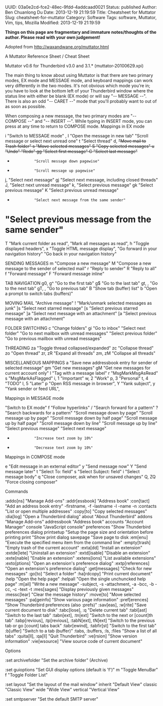 UUID: 03a0e2cd-fce2-48ec-9fdd-4addcaad0021
Status: published
Author: Ben Chuanlong Du
Date: 2013-12-19 21:19:59
Title: Cheatsheet for Muttator
Slug: cheatsheet-for-muttator
Category: Software
Tags: software, Muttator, Vim, tips, Mozilla
Modified: 2013-12-19 21:19:59

**Things on this page are fragmentary and immature notes/thoughts of the author. Please read with your own judgement!**
 
Adopted from http://waxandwane.org/muttator.html

A Muttator Reference Sheet / Cheat Sheet

Muttator v0.6 for Thunderbird v3.0 and 3.1.* (muttator-20100629.xpi)

The main thing to know about using Muttator is that there are two primary modes, EX mode and MESSAGE mode, and keyboard mappings can work very differently in the two modes. It's not obvious which mode you're in; you have to look at the bottom left of your Thunderbird window where the status line with either be blank (EX mode) or will say "-- MESSAGE --". There is also an odd "-- CARET --" mode that you'll probably want to <ESC> out of as soon as possible.

When composing a new message, the two primary modes are "-- COMPOSE --" and "-- INSERT --". While typing in INSERT mode, you can press <ESC> at any time to return to COMPOSE mode.
Mappings in EX mode

i               "Switch to MESSAGE mode"
<Return>, I     "Open the message in new tab"
<Space>         "Scroll message or select next unread one"
t               "Select thread"
d, <Del>        "Move mail to Trash folder"
s               "Move selected messages"
S               "Copy selected messages"
u               "Undo"
<C-r>           "Redo"
gg              "Select first message"
G               "Select last message"
+               "Scroll message down pagewise"
-               "Scroll message up pagewise"
j, <Right>      "Select next message"
gj              "Select next message, including closed threads"
J, <Tab>        "Select next unread message"
k, <Left>       "Select previous message"
gk              "Select previous message"
K               "Select previous unread message"
*               "Select next message from the same sender"
#               "Select previous message from the same sender"
T               "Mark current folder as read",
<C-t>           "Mark all messages as read",
h               "Toggle displayed headers",
x               "Toggle HTML message display",
<C-i>           "Go forward in your navigation history"
<C-o>           "Go back in your navigation history"

SENDING MESSAGES
m               "Compose a new message"
M               "Compose a new message to the sender of selected mail"
r               "Reply to sender"
R               "Reply to all"
f               "Forward message"
F               "Forward message inline"

TAB NAVIGATION
g0, g^          "Go to the first tab"
g$              "Go to the last tab"
gt, <C-Tab>, <C-PgDn>
"Go to the next tab"
gT, <C-S-Tab>, <C-PgUp>
"Go to previous tab"
B               "Show tab (buffer) list"
b               "Open a prompt to switch tabs (buffers)"

MOVING MAIL
<C-s>           "Archive message"
!               "Mark/unmark selected messages as junk"
]s              "Select next starred message"
[s              "Select previous starred message"
]a              "Select next message with an attachment"
[a              "Select previous message with an attachment"

FOLDER SWITCHING
c               "Change folders"
gi              "Go to inbox"
<C-n>           "Select next folder"
<C-N>           "Go to next mailbox with unread messages"
<C-p>           "Select previous folder"
<C-P>           "Go to previous mailbox with unread messages"

THREADING
za              "Toggle thread collapsed/expanded"
zc              "Collapse thread"
zo              "Open thread"
zr, zR          "Expand all threads"
zm, zM          "Collapse all threads"

MISCELLANEOUS MAPPINGS
a               "Save new addressbook entry for sender of selected message"
gm              "Get new messages"
gM              "Get new messages for current account only"
l               "Tag with a  message label"
r               "MsgMarkMsgAsRead"
s               "MsgMarkAsFlagged"
i, 1            "Important"
w, 2            "Work"
p, 3            "Personal"
t, 4            "TODO"
l, 5            "Later"
p               "Open RSS message in browser",
Y               "Yank subject",
y               "Yank sender or feed URL",

Mappings in MESSAGE mode

<ESC>           "Switch to EX mode"
f               "Follow hyperlinks"
/               "Search forward for a pattern"
?               "Search backwards for a pattern"
<C-f>           "Scroll message down by page"
<C-b>           "Scroll message up by page"
<C-d>           "Scroll message down by half page"
<C-u>           "Scroll message up by half page"
<Down>          "Scroll message down by line"
<Up>            "Scroll message up by line"
<Left>          "Select previous message"
<Right>         "Select next message"
+               "Increase text zoom by 10%"
-               "Decrease text zoom by 10%"

Mappings in COMPOSE mode

e               "Edit message in an external editor"
y               "Send message now"
Y               "Send message later"
t               "Select To: field"
s               "Select Subject: field"
i               "Select message body"
q               "Close composer, ask when for unsaved changes"
Q, ZQ           "Force closing composer"

Commands

:addo[ns]           "Manage Add-ons"
:addr[essbook]      "Address book"
:con[tact]          "Add an address book entry"
-firstname, -f
-lastname -l
-name -n
:contacts           "List or open multiple addresses"
:copy[to]           "Copy selected messages"
:dia[log]      "Open a Thunderbird dialog"
about           "About Thunderbird"
addons          "Manage Add-ons"
addressbook     "Address book"
accounts        "Account Manager"
console         "JavaScript console"
preferences     "Show Thunderbird preferences dialog 
printsetup      "Setup the page size and orientation before printing 
print           "Show print dialog 
savepage        "Save page to disk 
:em[enu]            "Execute the specified menu item from the command line"
:empty[trash]       "Empty trash of the current account"
:exta[dd]           "Install an extension"
:extde[lete]        "Uninstall an extension"
:extd[isable]       "Disable an extension"
:exte[nable]        "Enable an extension"
:extens[ions]       "List available extensions"
:exto[ptions]       "Open an extension's preference dialog"
:extp[references]   "Open an extension's preference dialog"
:get[messages]      "Check for new messages"
:go[to]             "Select a folder"
:ha[rdcopy]         "Print current document"
:help               "Open the help page"
:helpall            "Open the single unchuncked help page"
:m[ail]             "Write a new message"
-subject, -s
-attachment, -a
-bcc, -b
-cc, -c
-text -t
:mes[sages]         "Display previously given messages"
:messc[lear]        "Clear the message history"
:move[to]           "Move selected messages"
:pa[geinfo]         "Show various page information"
:pref[erences]      "Show Thunderbird preferences (also :prefs)"
:sav[eas], :w[rite] "Save current document to disk"
:tabc[lose], :q     "Delete current tab"
:tabl[ast]          "Switch to the last tab"
:tabn[ext], :tn[ext]
"Switch to the next or [count]th tab"
:tabp[revious], :tp[revious], :tabN[ext], tN[ext]
"Switch to the previous tab or go [count] tabs back"
:tabr[ewind], :tabfir[st]
"Switch to the first tab"
:b[uffer]           "Switch to a tab (buffer)"
:tabs, :buffers, :ls, :files
"Show a list of all tabs"
:quita[ll], :qa[ll]  "Quit Thunderbird"
:ve[rsion]          "Show version information"
:vie[wsource]       "View source code of current document"

Options

:set archivefolder  "Set the archive folder" (Archive)

:set guioptions     "Set GUI display options (default is 'f')"
m               "Toggle MenuBar"
f               "Toggle Folder List"

:set layout         "Set the layout of the mail window"
inherit         "Default View"
classic         "Classic View"
wide            "Wide View"
vertical        "Vertical View"

:set smtpserver     "Set the default SMTP server"


